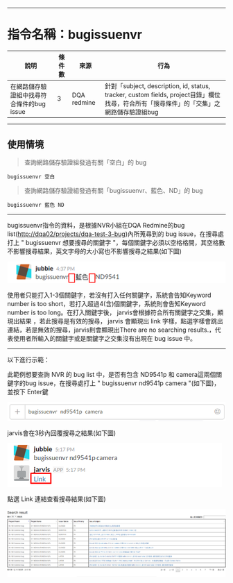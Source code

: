 
---

# 指令名稱：bugissuenvr

| 說明 | 條件數 | 來源 | 行為 |
| --- | --- | --- | --- |
| 在網路儲存驗證組中找尋符合條件的bug issue | 3 | DQA redmine | 針對「subject, description, id, status, tracker, custom fields, project目錄」欄位找尋，符合所有「搜尋條件」的「交集」之 網路儲存驗證組bug |

---

## 使用情境

> 查詢網路儲存驗證組發過有關「空白」的 bug

```
bugissuenvr 空白
```

> 查詢網路儲存驗證組發過有關「bugissuenvr、藍色、ND」的 bug

```
bugissuenvr 藍色 ND
```

---

bugissuenvr指令的資料，是根據NVR小組在DQA Redmine的bug list\([http://dqa02/projects/dqa-test-3-bug](http://dqa02/projects/dqa-test-3-bug)\)內所蒐尋到的 bug issue，在搜尋處打上 " bugissuenvr   想要搜尋的關鍵字 "，每個關鍵字必須以空格格開，其空格數不影響搜尋結果，英文字母的大小寫也不影響搜尋之結果\(如下圖\)

![](/assets/bugissuenvr1.png)

使用者只能打入1-3個關鍵字，若沒有打入任何關鍵字，系統會告知Keyword number is too short，若打入超過4\(含\)個關鍵字，系統則會告知Keyword number is too long。在打入關鍵字後， jarvis會根據符合所有關鍵字之交集，顯現出結果 ，若此搜尋是有效的搜尋， jarvis 會顯現出 link 字樣，點選字樣會跳出連結，若是無效的搜尋，jarvis則會顯現出There are no searching results.，代表使用者所輸入的關鍵字或是關鍵字之交集沒有出現在 bug issue 中。

---

以下進行示範：

此範例想要查詢 NVR 的 bug list 中，是否有包含 ND9541p 和 camera這兩個關鍵字的bug issue，在搜尋處打上 " bugissuenvr nd9541p camera "\(如下圖\)，並按下 Enter鍵

![](/assets/bugissuenvr2.png)

jarvis會在3秒內回覆搜尋之結果\(如下圖\)

![](/assets/bugissuenvr4.png)

點選 Link 連結查看搜尋結果\(如下圖\)

![](/assets/bugissuenvr5.png)



